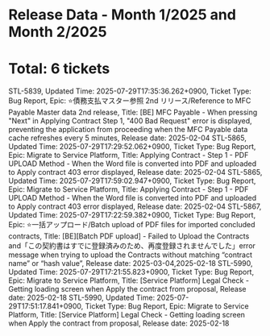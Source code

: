 # Release Data - Month 1/2025 and Month 2/2025
# Total: 6 tickets

STL-5839, Updated Time: 2025-07-29T17:35:36.262+0900, Ticket Type: Bug Report, Epic:  ⭐️債務支払マスター参照 2nd リリース/Reference to MFC Payable Master data 2nd release, Title: \[BE\] MFC Payable \- When pressing "Next" in Applying Contract Step 1, "400 Bad Request" error is displayed, preventing the application from proceeding when the MFC Payable data cache refreshes every 5 minutes, Release date: 2025-02-04
STL-5865, Updated Time: 2025-07-29T17:29:52.062+0900, Ticket Type: Bug Report, Epic:  Migrate to Service Platform, Title: Applying Contract \- Step 1 \- PDF UPLOAD Method \- When the Word file is converted into PDF and uploaded to Apply contract 403 error displayed, Release date: 2025-02-04
STL-5865, Updated Time: 2025-07-29T17:59:02.947+0900, Ticket Type: Bug Report, Epic:  Migrate to Service Platform, Title: Applying Contract \- Step 1 \- PDF UPLOAD Method \- When the Word file is converted into PDF and uploaded to Apply contract 403 error displayed, Release date: 2025-02-04
STL-5867, Updated Time: 2025-07-29T17:22:59.382+0900, Ticket Type: Bug Report, Epic:  ⭐️一括アップロード/Batch upload of PDF files for imported concluded contracts, Title: \[BE\]\[Batch PDF upload\] \- Failed to Upload the Contracts and「この契約書はすでに登録済みのため、再度登録されませんでした」error message when trying to upload the Contracts without matching “contract name” or “hash value”, Release date: 2025-03-04,2025-02-18
STL-5990, Updated Time: 2025-07-29T17:21:55.823+0900, Ticket Type: Bug Report, Epic:  Migrate to Service Platform, Title: \[Service Platform\] Legal Check \- Getting loading screen when Apply the contract from proposal, Release date: 2025-02-18
STL-5990, Updated Time: 2025-07-29T17:51:17.841+0900, Ticket Type: Bug Report, Epic:  Migrate to Service Platform, Title: \[Service Platform\] Legal Check \- Getting loading screen when Apply the contract from proposal, Release date: 2025-02-18
